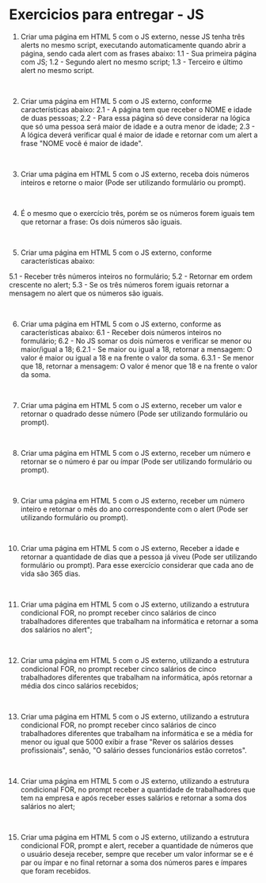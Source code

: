 # Exercicios para entregar - JS

1) Criar uma página em HTML 5 com o JS externo, nesse JS tenha três alerts no mesmo script, executando automaticamente quando abrir a página, sendo cada alert com as frases abaixo:
	1.1 - Sua primeira página com JS;
	1.2 - Segundo alert no mesmo script;
	1.3 - Terceiro e último alert no mesmo script.

<br>

2) Criar uma página em HTML 5 com o JS externo, conforme características abaixo:
	2.1 - A página tem que receber o NOME e idade de duas pessoas;
	2.2 - Para essa página só deve considerar na lógica que só uma pessoa será maior de idade e a outra menor de idade;
	2.3 - A lógica deverá verificar qual é maior de idade e retornar com um alert a frase "NOME você é maior de idade".

<br>

3) Criar uma página em HTML 5 com o JS externo, receba dois números inteiros e retorne o maior (Pode ser utilizando formulário ou prompt).

<br>

4) É o mesmo que o exercício três, porém se os números forem iguais tem que retornar a frase: Os dois números são iguais.

<br>

5) Criar uma página em HTML 5 com o JS externo, conforme características abaixo:

5.1 - Receber três números inteiros no formulário;
5.2 - Retornar em ordem crescente no alert;
5.3 - Se os três números forem iguais retornar a mensagem no alert que os números são iguais.

<br>

6) Criar uma página em HTML 5 com o JS externo, conforme as características abaixo:	
	6.1 - Receber dois números inteiros no formulário;
	6.2 - No JS somar os dois números e verificar se menor ou maior/igual a 18;
6.2.1 - Se maior ou igual a 18, retornar a mensagem: O valor é maior ou igual a 18 e na frente o valor da soma.
6.3.1 - Se menor que 18, retornar a mensagem: O valor é menor que 18 e na frente o valor da soma.

<br>

7) Criar uma página em HTML 5 com o JS externo, receber um valor e retornar o quadrado desse número (Pode ser utilizando formulário ou prompt).

<br>

8) Criar uma página em HTML 5 com o JS externo, receber um número e retornar se o número é par ou ímpar (Pode ser utilizando formulário ou prompt).

<br>

9) Criar uma página em HTML 5 com o JS externo, receber um número inteiro e retornar o mês do ano correspondente com o alert (Pode ser utilizando formulário ou prompt).

<br>

10) Criar uma página em HTML 5 com o JS externo, Receber a idade e retornar a quantidade de dias que a pessoa já viveu (Pode ser utilizando formulário ou prompt).
    Para esse exercício considerar que cada ano de vida são 365 dias.

<br>

11) Criar uma página em HTML 5 com o JS externo, utilizando a estrutura condicional FOR, no prompt receber cinco salários de cinco trabalhadores diferentes que trabalham na informática e retornar a soma dos salários no alert";

<br>

12) Criar uma página em HTML 5 com o JS externo, utilizando a estrutura condicional FOR, no prompt receber cinco salários de cinco trabalhadores diferentes que trabalham na informática, após retornar a média dos cinco salários recebidos;

<br>

13) Criar uma página em HTML 5 com o JS externo, utilizando a estrutura condicional FOR, no prompt receber cinco salários de cinco trabalhadores diferentes que trabalham na informática e 
se a média for menor ou igual que 5000 exibir a frase "Rever os salários desses profissionais", senão, "O salário desses funcionários estão corretos".

<br>

14) Criar uma página em HTML 5 com o JS externo, utilizando a estrutura condicional FOR, no prompt receber a quantidade de trabalhadores que tem na empresa e após receber esses salários e retornar  a soma dos salários no alert;

<br>

15) Criar uma página em HTML 5 com o JS externo, utilizando a estrutura condicional FOR, prompt e alert, receber a quantidade de números que o usuário deseja receber, sempre que receber um valor 
informar se e é par ou ímpar e no final retornar a soma dos números pares e ímpares que foram recebidos.
